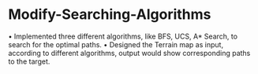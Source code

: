 # Modify-Searching-Algorithms
• Implemented three different algorithms, like BFS, UCS, A* Search, to search for the optimal paths.
• Designed the Terrain map as input, according to different algorithms, output would show corresponding paths to the target.
